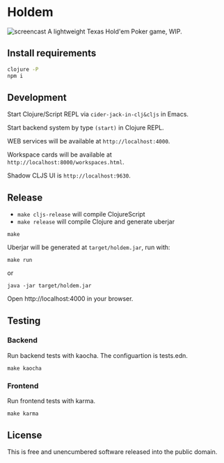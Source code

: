 # Holdem

![screencast](https://user-images.githubusercontent.com/11796018/129900764-999487ac-a8aa-4949-890b-afc5a0c3402c.png "Screencast")
A lightweight Texas Hold'em Poker game, WIP.

## Install requirements
```sh
clojure -P
npm i
```

## Development
Start Clojure/Script REPL via `cider-jack-in-clj&cljs` in Emacs.

Start backend system by type `(start)` in Clojure REPL.

WEB services will be available at `http://localhost:4000`.

Workspace cards will be available at `http://localhost:8000/workspaces.html`.

Shadow CLJS UI is `http://localhost:9630`.

## Release

- `make cljs-release` will compile ClojureScript
- `make release` will compile Clojure and generate uberjar

```
make
```

Uberjar will be generated at `target/holdem.jar`, run with:

```
make run
```

or

```
java -jar target/holdem.jar
```

Open http://localhost:4000 in your browser.

## Testing
### Backend
Run backend tests with kaocha. The configuartion is tests.edn.
```
make kaocha
```

### Frontend
Run frontend tests with karma.
```
make karma
```

## License
This is free and unencumbered software released into the public domain.
